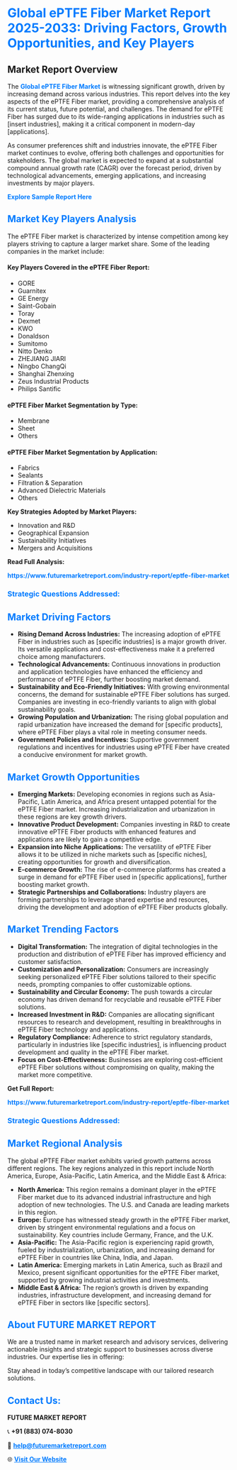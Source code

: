 <h1 style="color: #007BFF;">Global ePTFE Fiber Market Report 2025-2033: Driving Factors, Growth Opportunities, and Key Players</h1>

<section id="overview">
<h2>Market Report Overview</h2>
<p>The <a href="https://www.futuremarketreport.com/industry-report/eptfe-fiber-market" style="color: #007BFF; text-decoration: none;"><strong>Global ePTFE Fiber Market</strong></a> is witnessing significant growth, driven by increasing demand across various industries. This report delves into the key aspects of the ePTFE Fiber market, providing a comprehensive analysis of its current status, future potential, and challenges. The demand for ePTFE Fiber has surged due to its wide-ranging applications in industries such as [insert industries], making it a critical component in modern-day [applications].</p>
<p>As consumer preferences shift and industries innovate, the ePTFE Fiber market continues to evolve, offering both challenges and opportunities for stakeholders. The global market is expected to expand at a substantial compound annual growth rate (CAGR) over the forecast period, driven by technological advancements, emerging applications, and increasing investments by major players.</p>
</section>

<section id="overview">
<p><a href="https://www.futuremarketreport.com/request-sample/reportId=88497" style="color: #007BFF; text-decoration: none;"><strong>Explore Sample Report Here</strong></a></p>
</section>

<section id="key-players">
<h2 style="color: #007BFF;">Market Key Players Analysis</h2>
<p>The ePTFE Fiber market is characterized by intense competition among key players striving to capture a larger market share. Some of the leading companies in the market include:</p>
<h4>Key Players Covered in the ePTFE Fiber Report:</h4>
<ul><li>GORE</li><li>Guarnitex</li><li>GE Energy</li><li>Saint-Gobain</li><li>Toray</li><li>Dexmet</li><li>KWO</li><li>Donaldson</li><li>Sumitomo</li><li>Nitto Denko</li><li>ZHEJIANG JIARI</li><li>Ningbo ChangQi</li><li>Shanghai Zhenxing</li><li>Zeus Industrial Products</li><li>Philips Santific</li></ul>
<h4>ePTFE Fiber Market Segmentation by Type:</h4>
<ul><li>Membrane</li><li>Sheet</li><li>Others</li></ul>

<h4>ePTFE Fiber Market Segmentation by Application:</h4>
<ul><li>Fabrics</li><li>Sealants</li><li>Filtration &amp; Separation</li><li>Advanced Dielectric Materials</li><li>Others</li></ul>
<p><strong>Key Strategies Adopted by Market Players:</strong></p>
<ul>
<li>Innovation and R&D</li>
<li>Geographical Expansion</li>
<li>Sustainability Initiatives</li>
<li>Mergers and Acquisitions</li>
</ul>
</section>

<section>
<p><strong>Read Full Analysis: </strong></p><a href="https://www.futuremarketreport.com/industry-report/eptfe-fiber-market" style="color: #007BFF; text-decoration: none;"><strong>https://www.futuremarketreport.com/industry-report/eptfe-fiber-market</strong></a>
<h3 style="color: #007BFF;">Strategic Questions Addressed:</h3>
</section>

<section id="driving-factors">
<h2 style="color: #007BFF;">Market Driving Factors</h2>
<ul>
<li><strong>Rising Demand Across Industries:</strong> The increasing adoption of ePTFE Fiber in industries such as [specific industries] is a major growth driver. Its versatile applications and cost-effectiveness make it a preferred choice among manufacturers.</li>
<li><strong>Technological Advancements:</strong> Continuous innovations in production and application technologies have enhanced the efficiency and performance of ePTFE Fiber, further boosting market demand.</li>
<li><strong>Sustainability and Eco-Friendly Initiatives:</strong> With growing environmental concerns, the demand for sustainable ePTFE Fiber solutions has surged. Companies are investing in eco-friendly variants to align with global sustainability goals.</li>
<li><strong>Growing Population and Urbanization:</strong> The rising global population and rapid urbanization have increased the demand for [specific products], where ePTFE Fiber plays a vital role in meeting consumer needs.</li>
<li><strong>Government Policies and Incentives:</strong> Supportive government regulations and incentives for industries using ePTFE Fiber have created a conducive environment for market growth.</li>
</ul>
</section>

<section id="growth-opportunities">
<h2 style="color: #007BFF;">Market Growth Opportunities</h2>
<ul>
<li><strong>Emerging Markets:</strong> Developing economies in regions such as Asia-Pacific, Latin America, and Africa present untapped potential for the ePTFE Fiber market. Increasing industrialization and urbanization in these regions are key growth drivers.</li>
<li><strong>Innovative Product Development:</strong> Companies investing in R&D to create innovative ePTFE Fiber products with enhanced features and applications are likely to gain a competitive edge.</li>
<li><strong>Expansion into Niche Applications:</strong> The versatility of ePTFE Fiber allows it to be utilized in niche markets such as [specific niches], creating opportunities for growth and diversification.</li>
<li><strong>E-commerce Growth:</strong> The rise of e-commerce platforms has created a surge in demand for ePTFE Fiber used in [specific applications], further boosting market growth.</li>
<li><strong>Strategic Partnerships and Collaborations:</strong> Industry players are forming partnerships to leverage shared expertise and resources, driving the development and adoption of ePTFE Fiber products globally.</li>
</ul>
</section>

<section id="trending-factors">
<h2 style="color: #007BFF;">Market Trending Factors</h2>
<ul>
<li><strong>Digital Transformation:</strong> The integration of digital technologies in the production and distribution of ePTFE Fiber has improved efficiency and customer satisfaction.</li>
<li><strong>Customization and Personalization:</strong> Consumers are increasingly seeking personalized ePTFE Fiber solutions tailored to their specific needs, prompting companies to offer customizable options.</li>
<li><strong>Sustainability and Circular Economy:</strong> The push towards a circular economy has driven demand for recyclable and reusable ePTFE Fiber solutions.</li>
<li><strong>Increased Investment in R&D:</strong> Companies are allocating significant resources to research and development, resulting in breakthroughs in ePTFE Fiber technology and applications.</li>
<li><strong>Regulatory Compliance:</strong> Adherence to strict regulatory standards, particularly in industries like [specific industries], is influencing product development and quality in the ePTFE Fiber market.</li>
<li><strong>Focus on Cost-Effectiveness:</strong> Businesses are exploring cost-efficient ePTFE Fiber solutions without compromising on quality, making the market more competitive.</li>
</ul>
</section>

<section>
<p><strong>Get Full Report: </strong></p><a href="https://www.futuremarketreport.com/industry-report/eptfe-fiber-market" style="color: #007BFF; text-decoration: none;"><strong>https://www.futuremarketreport.com/industry-report/eptfe-fiber-market</strong></a>
<h3 style="color: #007BFF;">Strategic Questions Addressed:</h3>
</section>


<section id="regional-analysis">
<h2 style="color: #007BFF;">Market Regional Analysis</h2>
<p>The global ePTFE Fiber market exhibits varied growth patterns across different regions. The key regions analyzed in this report include North America, Europe, Asia-Pacific, Latin America, and the Middle East & Africa:</p>
<ul>
<li><strong>North America:</strong> This region remains a dominant player in the ePTFE Fiber market due to its advanced industrial infrastructure and high adoption of new technologies. The U.S. and Canada are leading markets in this region.</li>
<li><strong>Europe:</strong> Europe has witnessed steady growth in the ePTFE Fiber market, driven by stringent environmental regulations and a focus on sustainability. Key countries include Germany, France, and the U.K.</li>
<li><strong>Asia-Pacific:</strong> The Asia-Pacific region is experiencing rapid growth, fueled by industrialization, urbanization, and increasing demand for ePTFE Fiber in countries like China, India, and Japan.</li>
<li><strong>Latin America:</strong> Emerging markets in Latin America, such as Brazil and Mexico, present significant opportunities for the ePTFE Fiber market, supported by growing industrial activities and investments.</li>
<li><strong>Middle East & Africa:</strong> The region’s growth is driven by expanding industries, infrastructure development, and increasing demand for ePTFE Fiber in sectors like [specific sectors].</li>
</ul>
</section>

<footer>
<h2 style="color: #007BFF;">About FUTURE MARKET REPORT</h2>
<p>We are a trusted name in market research and advisory services, delivering actionable insights and strategic support to businesses across diverse industries. Our expertise lies in offering:</p>

<p>Stay ahead in today’s competitive landscape with our tailored research solutions.</p>

<h2 style="color: #007BFF;">Contact Us:</h2>
<p><strong>FUTURE MARKET REPORT</strong></p>
<p>📞 <strong>+91 (883) 074-8030</strong></p>
<p>📧 <strong><a href="mailto:help@futuremarketreport.com" style="color: #007BFF;">help@futuremarketreport.com</a></strong></p>
<p>🌐 <strong><a href="https://www.futuremarketreport.com/" style="color: #007BFF;">Visit Our Website</a></strong></p>
</footer>
